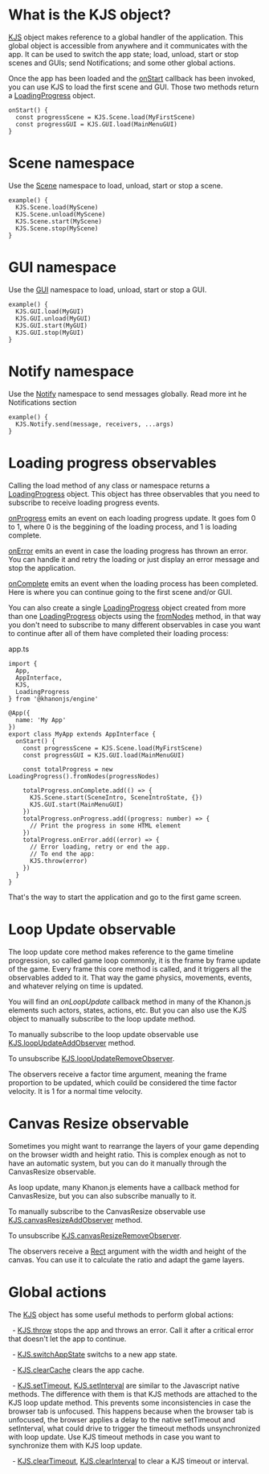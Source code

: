 # What is the KJS object?
[KJS](https://khanonjs.com/api-docs/modules/kjs.KJS.html) object makes reference to a global handler of the application. This global object is accessible from anywhere and it communicates with the app. It can be used to switch the app state; load, unload, start or stop scenes and GUIs; send Notifications; and some other global actions.

Once the app has been loaded and the [onStart](https://khanonjs.com/api-docs/classes/decorators_app.AppInterface.html#onStart) callback has been invoked, you can use KJS to load the first scene and GUI. Those two methods return a [LoadingProgress](https://khanonjs.com/api-docs/classes/base_loading_progress.LoadingProgress.html) object.
```
onStart() {
  const progressScene = KJS.Scene.load(MyFirstScene)
  const progressGUI = KJS.GUI.load(MainMenuGUI)
}
```

# Scene namespace

Use the [Scene](https://khanonjs.com/api-docs/modules/kjs.KJS.Scene.html) namespace to load, unload, start or stop a scene.
```
example() {
  KJS.Scene.load(MyScene)
  KJS.Scene.unload(MyScene)
  KJS.Scene.start(MyScene)
  KJS.Scene.stop(MyScene)
}
```

# GUI namespace

Use the [GUI](https://khanonjs.com/api-docs/classes/decorators_gui.GUIInterface.html) namespace to load, unload, start or stop a GUI.
```
example() {
  KJS.GUI.load(MyGUI)
  KJS.GUI.unload(MyGUI)
  KJS.GUI.start(MyGUI)
  KJS.GUI.stop(MyGUI)
}
```

# Notify namespace

Use the [Notify](https://khanonjs.com/api-docs/modules/kjs.KJS.Notify.html) namespace to send messages globally. Read more int he Notifications section
```
example() {
  KJS.Notify.send(message, receivers, ...args)
}
```

# Loading progress observables

Calling the load method of any class or namespace returns a [LoadingProgress](https://khanonjs.com/api-docs/classes/base_loading_progress.LoadingProgress.html) object. This object has three observables that you need to subscribe to receive loading progress events.

[onProgress](https://khanonjs.com/api-docs/classes/base_loading_progress.LoadingProgress.html#onProgress) emits an event on each loading progress update. It goes fom 0 to 1, where 0 is the beggining of the loading process, and 1 is loading complete.

[onError](https://khanonjs.com/api-docs/classes/base_loading_progress.LoadingProgress.html#onError) emits an event in case the loading progress has thrown an error. You can handle it and retry the loading or just display an error message and stop the application.

[onComplete](https://khanonjs.com/api-docs/classes/base_loading_progress.LoadingProgress.html#onComplete) emits an event when the loading process has been completed. Here is where you can continue going to the first scene and/or GUI.

You can also create a single [LoadingProgress](https://khanonjs.com/api-docs/classes/base_loading_progress.LoadingProgress.html) object created from more than one [LoadingProgress](https://khanonjs.com/api-docs/classes/base_loading_progress.LoadingProgress.html) objects using the [fromNodes](https://khanonjs.com/api-docs/classes/base_loading_progress.LoadingProgress.html#fromNodes) method, in that way you don't need to subscribe to many different observables in case you want to continue after all of them have completed their loading process:

app.ts
```
import {
  App,
  AppInterface,
  KJS,
  LoadingProgress
} from '@khanonjs/engine'

@App({
  name: 'My App'
})
export class MyApp extends AppInterface {
  onStart() {
    const progressScene = KJS.Scene.load(MyFirstScene)
    const progressGUI = KJS.GUI.load(MainMenuGUI)

    const totalProgress = new LoadingProgress().fromNodes(progressNodes)

    totalProgress.onComplete.add(() => {
      KJS.Scene.start(SceneIntro, SceneIntroState, {})
      KJS.GUI.start(MainMenuGUI)
    })
    totalProgress.onProgress.add((progress: number) => {
      // Print the progress in some HTML element
    })
    totalProgress.onError.add((error) => {
      // Error loading, retry or end the app.
      // To end the app:
      KJS.throw(error)
    })
  }
}
```
That's the way to start the application and go to the first game screen.

# Loop Update observable

The loop update core method makes reference to the game timeline progression, so called game loop commonly, it is the frame by frame update of the game. Every frame this core method is called, and it triggers all the observables added to it. That way the game physics, movements, events, and whatever relying on time is updated.

You will find an *onLoopUpdate* callback method in many of the Khanon.js elements such actors, states, actions, etc. But you can also use the KJS object to manually subscribe to the loop update method.

To manually subscribe to the loop update observable use [KJS.loopUpdateAddObserver](https://khanonjs.com/api-docs/functions/kjs.KJS.loopUpdateAddObserver.html) method.

To unsubscribe [KJS.loopUpdateRemoveObserver](https://khanonjs.com/api-docs/functions/kjs.KJS.loopUpdateRemoveObserver.html).

The observers receive a factor time argument, meaning the frame proportion to be updated, which couild be considered the time factor velocity. It is 1 for a normal time velocity.

# Canvas Resize observable

Sometimes you might want to rearrange the layers of your game depending on the browser width and height ratio. This is complex enough as not to have an automatic system, but you can do it manually through the CanvasResize observable.

As loop update, many Khanon.js elements have a callback method for CanvasResize, but you can also subscribe manually to it.

To manually subscribe to the CanvasResize observable use [KJS.canvasResizeAddObserver](https://khanonjs.com/api-docs/functions/kjs.KJS.canvasResizeAddObserver.html) method.

To unsubscribe [KJS.canvasResizeRemoveObserver](https://khanonjs.com/api-docs/functions/kjs.KJS.canvasResizeRemoveObserver.html).

The observers receive a [Rect](https://khanonjs.com/api-docs/interfaces/models.Rect.html) argument with the width and height of the canvas. You can use it to calculate the ratio and adapt the game layers.

# Global actions

The [KJS](https://khanonjs.com/api-docs/modules/kjs.KJS.html) object has some useful methods to perform global actions:

&nbsp;
    -  [KJS.throw](https://khanonjs.com/api-docs/functions/kjs.KJS.throw.html) stops the app and throws an error. Call it after a critical error that doesn't let the app to continue.

&nbsp;
    -  [KJS.switchAppState](https://khanonjs.com/api-docs/functions/kjs.KJS.switchAppState.html) switchs to a new app state.

&nbsp;
    -  [KJS.clearCache](https://khanonjs.com/api-docs/functions/kjs.KJS.clearCache.html) clears the app cache.

&nbsp;
    -  [KJS.setTimeout](https://khanonjs.com/api-docs/functions/kjs.KJS.setTimeout.html), [KJS.setInterval](https://khanonjs.com/api-docs/functions/kjs.KJS.setInterval.html) are similar to the Javascript native methods. The difference with them is that KJS methods are attached to the KJS loop update method. This prevents some inconsistencies in case the browser tab is unfocused. This happens because when the browser tab is unfocused, the browser applies a delay to the native setTimeout and setInterval, what could drive to trigger the timeout methods unsynchronized with loop update. Use KJS timeout methods in case you want to synchronize them with KJS loop update.

&nbsp;
    -  [KJS.clearTimeout](https://khanonjs.com/api-docs/functions/kjs.KJS.clearTimeout.html), [KJS.clearInterval](https://khanonjs.com/api-docs/functions/kjs.KJS.clearInterval.html) to clear a KJS timeout or interval.
